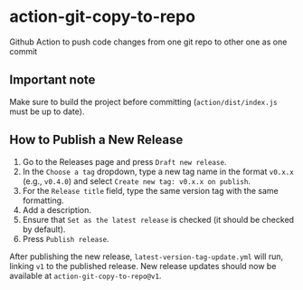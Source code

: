# action-git-copy-to-repo
Github Action to push code changes from one git repo to other one as one commit

## Important note

Make sure to build the project before committing (`action/dist/index.js` must be up to date).

## How to Publish a New Release

1. Go to the Releases page and press `Draft new release`.
2. In the `Choose a tag` dropdown, type a new tag name in the format `v0.x.x` (e.g., `v0.4.0`) and select `Create new tag: v0.x.x on publish`.
3. For the `Release title` field, type the same version tag with the same formatting.
4. Add a description.
5. Ensure that `Set as the latest release` is checked (it should be checked by default).
6. Press `Publish release`.

After publishing the new release, `latest-version-tag-update.yml` will run, linking `v1` to the published release. New release updates should now be available at `action-git-copy-to-repo@v1`.

